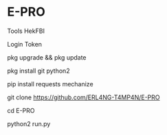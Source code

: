 # E-PRO
Tools HekFBI

Login Token


pkg upgrade && pkg update

pkg install git python2

pip install requests mechanize

git clone https://github.com/ERL4NG-T4MP4N/E-PRO

cd E-PRO

python2 run.py
